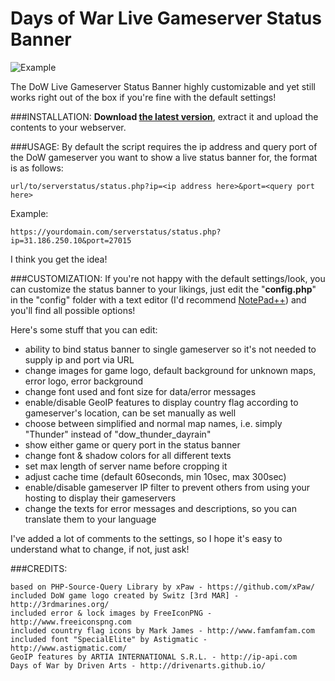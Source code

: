 # Days of War Live Gameserver Status Banner
![Example](https://dowserverstatus.net/31.186.250.10/27015/banner.png)

The DoW Live Gameserver Status Banner highly customizable and yet still works right out of the box if you're fine with the default settings!

###INSTALLATION:
**Download [the latest version](https://github.com/FeuerSturm/serverstatus/releases/latest)**, extract it and upload the contents
to your webserver.

###USAGE:
By default the script requires the ip address and query port of the DoW gameserver you want to show
a live status banner for, the format is as follows:

    url/to/serverstatus/status.php?ip=<ip address here>&port=<query port here>

Example:

    https://yourdomain.com/serverstatus/status.php?ip=31.186.250.10&port=27015

I think you get the idea!

###CUSTOMIZATION:
If you're not happy with the default settings/look, you can customize the status banner to your likings,
just edit the "**config.php**" in the "config" folder with a text editor (I'd recommend [NotePad++](https://notepad-plus-plus.org/)) and you'll find all possible options!

Here's some stuff that you can edit:
* ability to bind status banner to single gameserver so it's not needed to supply ip and port via URL
* change images for game logo, default background for unknown maps, error logo, error background
* change font used and font size for data/error messages
* enable/disable GeoIP features to display country flag according to gameserver's location, can be set manually as well
* choose between simplified and normal map names, i.e. simply "Thunder" instead of "dow_thunder_dayrain"
* show either game or query port in the status banner
* change font & shadow colors for all different texts
* set max length of server name before cropping it
* adjust cache time (default 60seconds, min 10sec, max 300sec)
* enable/disable gameserver IP filter to prevent others from using your hosting to display their gameservers
* change the texts for error messages and descriptions, so you can translate them to your language

I've added a lot of comments to the settings, so I hope it's easy to understand what to change, if not, just ask!


###CREDITS:

    based on PHP-Source-Query Library by xPaw - https://github.com/xPaw/
    included DoW game logo created by Switz [3rd MAR] - http://3rdmarines.org/
    included error & lock images by FreeIconPNG - http://www.freeiconspng.com
    included country flag icons by Mark James - http://www.famfamfam.com
    included font "SpecialElite" by Astigmatic - http://www.astigmatic.com/
    GeoIP features by ARTIA INTERNATIONAL S.R.L. - http://ip-api.com
    Days of War by Driven Arts - http://drivenarts.github.io/



